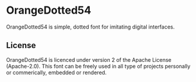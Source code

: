 # OrangeDotted54

OrangeDotted54 is simple, dotted font for imitating digital interfaces.

## License
OrangeDotted54 is licenced under version 2 of the Apache License (Apache-2.0). 
This font can be freely used in all type of projects personally or commerically, embedded or rendered.
